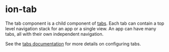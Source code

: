 # ion-tab

The tab component is a child component of [tabs](../tabs). Each tab can contain a top level navigation stack for an app or a single view. An app can have many tabs, all with their own independent navigation.

See the [tabs documentation](../tabs/) for more details on configuring tabs.

